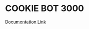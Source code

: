 # COOKIE BOT 3000
<a href="https://docs.google.com/document/d/1-30iLnTaf8FX8p8_KAcYVlm6cOtlekmy5VO4k4IwsS4/edit?usp=sharing">Documentation Link</a>
